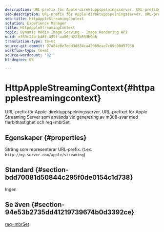 ```yaml
---
description: URL-prefix för Apple-direktuppspelningsserver. URL-prefixet för Apple Streaming Server som används vid generering av m3u8-svar med flerbithastighet och req=mbrSet.
seo-description: URL-prefix för Apple-direktuppspelningsserver. URL-prefixet för Apple Streaming Server som används vid generering av m3u8-svar med flerbithastighet och req=mbrSet.
seo-title: HttpAppleStreamingContext
solution: Experience Manager
title: HttpAppleStreamingContext
topic: Dynamic Media Image Serving - Image Rendering API
uuid: e333c24b-b48f-439f-aa86-d223b533b9b6
translation-type: tm+mt
source-git-commit: 97a84e8e7edd3d834ca42069eae7c09c00d57938
workflow-type: tm+mt
source-wordcount: '82'
ht-degree: 0%

---
```



# HttpAppleStreamingContext{#httpapplestreamingcontext}

URL-prefix för Apple-direktuppspelningsserver. URL-prefixet för Apple Streaming Server som används vid generering av m3u8-svar med flerbithastighet och req=mbrSet.

## Egenskaper {#properties}

Sträng som representerar URL-prefix. (t.ex. `http://my.server.com/apple/streaming`)

## Standard {#section-bdd70081d50844c295f0de0154c1d738}

Ingen

## Se även {#section-94e53b2735dd41219739674b0d3392ce}

[req=mbrSet](../../../../../is-api/http-ref/image-serving-api-ref/c-http-protocol-reference/c-command-reference/r-req/r-mbrset.md#reference-603d75babde74508a878c27bd4cced73)
